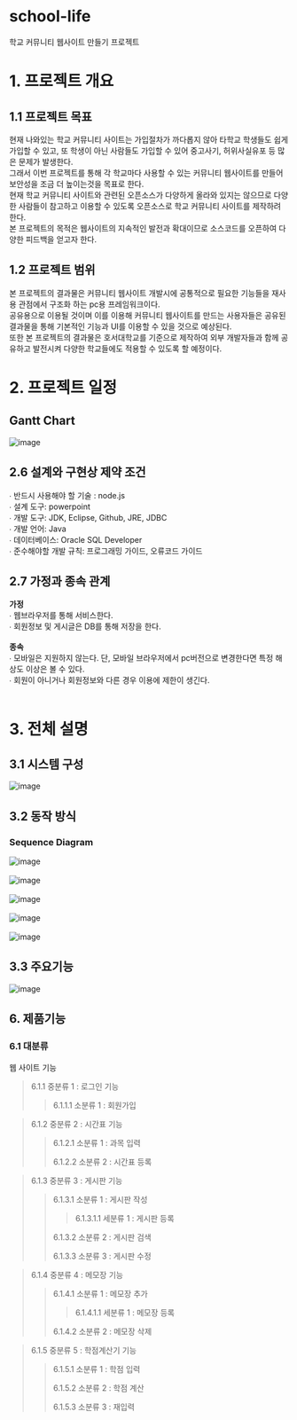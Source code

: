 # school-life
학교 커뮤니티 웹사이트 만들기 프로젝트
# 1. 프로젝트 개요
## 1.1 프로젝트 목표
현재 나와있는 학교 커뮤니티 사이트는 가입절차가 까다롭지 않아 타학교 학생들도 쉽게 가입할 수 있고, 또 학생이 아닌 사람들도 가입할 수 있어 중고사기, 허위사실유포 등 많은 문제가 발생한다. <br>그래서 이번 프로젝트를 통해 각 학교마다 사용할 수 있는 커뮤니티 웹사이트를 만들어 보안성을 조금 더 높이는것을 목표로 한다. <br>현재 학교 커뮤니티 사이트와 관련된 오픈소스가 다양하게 올라와 있지는 않으므로 다양한 사람들이 참고하고 이용할 수 있도록 오픈소스로 학교 커뮤니티 사이트를 제작하려 한다. <br>본 프로젝트의 목적은 웹사이트의 지속적인 발전과 확대이므로 소스코드를 오픈하여 다양한 피드백을 얻고자 한다.
## 1.2 프로젝트 범위
본 프로젝트의 결과물은 커뮤니티 웹사이트 개발시에 공통적으로 필요한 기능들을 재사용 관점에서 구조화 하는 pc용 프레임워크이다. <br>공유용으로 이용될 것이며 이를 이용해 커뮤니티 웹사이트를 만드는 사용자들은 공유된 결과물을 통해 기본적인 기능과 UI를 이용할 수 있을 것으로 예상된다. <br>
또한 본 프로젝트의 결과물은 호서대학교를 기준으로 제작하여 외부 개발자들과 함께 공유하고 발전시켜 다양한 학교들에도 적용할 수 있도록 할 예정이다. <br>

# 2. 프로젝트 일정
## Gantt Chart
![image](https://user-images.githubusercontent.com/84116509/119257865-30d2a600-bc02-11eb-9e93-d62cd8ed1cb3.png)
## 2.6 설계와 구현상 제약 조건
∙ 반드시 사용해야 할 기술 : node.js <br>
∙ 설계 도구: powerpoint <br>
∙ 개발 도구: JDK, Eclipse, Github, JRE, JDBC <br>
∙ 개발 언어: Java <br>
∙ 데이터베이스: Oracle SQL Developer <br>
∙ 준수해야할 개발 규칙: 프로그래밍 가이드, 오류코드 가이드
<br>
## 2.7 가정과 종속 관계
**가정**<br>
∙ 웹브라우저를 통해 서비스한다.<br>
∙ 회원정보 및 게시글은 DB를 통해 저장을 한다.<br>
<br>
**종속**<br>
∙ 모바일은 지원하지 않는다. 단, 모바일 브라우저에서 pc버전으로 변경한다면 특정 해상도 이상은 볼 수 있다.<br>
∙ 회원이 아니거나 회원정보와 다른 경우 이용에 제한이 생긴다.<br>
<br>
# 3. 전체 설명
## 3.1 시스템 구성
![image](https://user-images.githubusercontent.com/84116509/120065076-741d9080-c0aa-11eb-916d-035580e9b357.png)
## 3.2 동작 방식
### Sequence Diagram
![image](https://user-images.githubusercontent.com/84116509/120067223-628db600-c0b5-11eb-998c-a1a7c65f2dae.png)
<br><br>
![image](https://user-images.githubusercontent.com/84116509/120833562-e4da1680-c59c-11eb-9f79-6fd7cc22a979.png)
<br><br>
![image](https://user-images.githubusercontent.com/84116509/121890298-244ef280-cd55-11eb-9114-01064d554998.png)
<br><br>
![image](https://user-images.githubusercontent.com/84116509/121890735-a5a68500-cd55-11eb-960e-cb46317e0308.png)
<br><br>
![image](https://user-images.githubusercontent.com/84116509/121892256-7a249a00-cd57-11eb-9789-a2db36a51bed.png)



## 3.3 주요기능
![image](https://user-images.githubusercontent.com/74487628/120094097-578c6180-c159-11eb-9245-867c462c2f21.png)

## 6. 제품기능
### 6.1 대분류
웹 사이트 기능<br>
> 6.1.1 중분류 1 : 로그인 기능<br>
>
> > 6.1.1.1 소분류 1 : 회원가입<br>

> 6.1.2 중분류 2 : 시간표 기능<br>
> 
> > 6.1.2.1 소분류 1 : 과목 입력<br>
> > 
> > 6.1.2.2 소분류 2 : 시간표 등록<br>

> 6.1.3 중분류 3 : 게시판 기능<br>
>
> > 6.1.3.1 소분류 1 : 게시판 작성<br>
> >
> > > 6.1.3.1.1 세분류 1 : 게시판 등록<br>
> > > 
> > 6.1.3.2 소분류 2 : 게시판 검색<br>
> > 
> > 6.1.3.3 소분류 3 : 게시판 수정<br>

> 6.1.4 중분류 4 : 메모장 기능<br>
> 
> > 6.1.4.1 소분류 1 : 메모장 추가<br>
> >
> > > 6.1.4.1.1 세분류 1 : 메모장 등록<br>
> > > 
> > 6.1.4.2 소분류 2 : 메모장 삭제<br>

> 6.1.5 중분류 5 : 학점계산기 기능<br>
>
> > 6.1.5.1 소분류 1 : 학점 입력<br>
> >
> > 6.1.5.2 소분류 2 : 학점 계산<br>
> >
> > 6.1.5.3 소분류 3 : 재입력<br>



